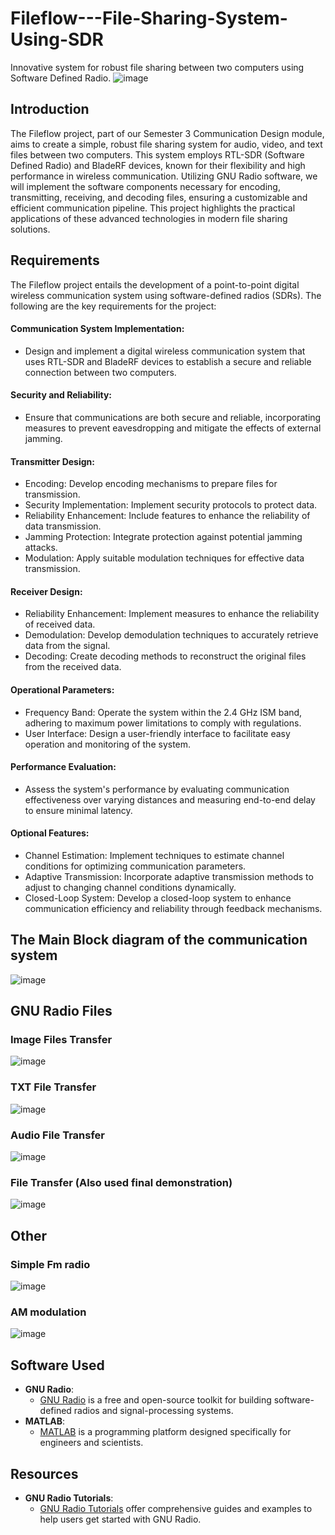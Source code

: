# Fileflow---File-Sharing-System-Using-SDR
Innovative system for robust file sharing between two computers using Software Defined Radio. 
![image](https://github.com/user-attachments/assets/122f4d4a-8c95-41ed-bff6-ff2315bbb47a)
## Introduction

The Fileflow project, part of our Semester 3 Communication Design module, aims to create a simple, robust file sharing system for audio, video, and text files between two computers. This system employs RTL-SDR (Software Defined Radio) and BladeRF devices, known for their flexibility and high performance in wireless communication. Utilizing GNU Radio software, we will implement the software components necessary for encoding, transmitting, receiving, and decoding files, ensuring a customizable and efficient communication pipeline. This project highlights the practical applications of these advanced technologies in modern file sharing solutions.

## Requirements

The Fileflow project entails the development of a point-to-point digital wireless communication system using software-defined radios (SDRs). The following are the key requirements for the project:

#### Communication System Implementation:
* Design and implement a digital wireless communication system that uses RTL-SDR and BladeRF devices to establish a secure and reliable connection between two computers.
#### Security and Reliability:
* Ensure that communications are both secure and reliable, incorporating measures to prevent eavesdropping and mitigate the effects of external jamming.
#### Transmitter Design:
* Encoding: Develop encoding mechanisms to prepare files for transmission.
* Security Implementation: Implement security protocols to protect data.
* Reliability Enhancement: Include features to enhance the reliability of data transmission.
* Jamming Protection: Integrate protection against potential jamming attacks.
* Modulation: Apply suitable modulation techniques for effective data transmission.
#### Receiver Design:
* Reliability Enhancement: Implement measures to enhance the reliability of received data.
* Demodulation: Develop demodulation techniques to accurately retrieve data from the signal.
* Decoding: Create decoding methods to reconstruct the original files from the received data.
#### Operational Parameters:
* Frequency Band: Operate the system within the 2.4 GHz ISM band, adhering to maximum power limitations to comply with regulations.
* User Interface: Design a user-friendly interface to facilitate easy operation and monitoring of the system.
#### Performance Evaluation:
* Assess the system's performance by evaluating communication effectiveness over varying distances and measuring end-to-end delay to ensure minimal latency.
#### Optional Features:
* Channel Estimation: Implement techniques to estimate channel conditions for optimizing communication parameters.
* Adaptive Transmission: Incorporate adaptive transmission methods to adjust to changing channel conditions dynamically.
* Closed-Loop System: Develop a closed-loop system to enhance communication efficiency and reliability through feedback mechanisms.

## The Main Block diagram of the communication system
![image](https://github.com/user-attachments/assets/9d823499-d250-4e8f-a46f-99fa5cbe86a0)

## GNU Radio Files
### Image Files Transfer
![image](https://github.com/user-attachments/assets/baf96a9e-23ba-436a-83c6-b6a841993529)
### TXT File Transfer
![image](https://github.com/user-attachments/assets/61bce768-0fac-48df-be1a-da2ed4085039)
### Audio File Transfer
![image](https://github.com/user-attachments/assets/10419b02-623f-4f2e-8571-105714975b0d)
### File Transfer (Also used final demonstration)
![image](https://github.com/user-attachments/assets/d079f4ce-0065-47b7-8994-6bc2c470eac2)
## Other
### Simple Fm radio
![image](https://github.com/user-attachments/assets/a63ba0ef-67f4-4d89-9e0a-b2b5252d3d6a)
### AM modulation
![image](https://github.com/user-attachments/assets/21ad81a9-f5a3-48af-b38d-af146af5d44d)

## Software Used

- **GNU Radio**: 
  - [GNU Radio](https://www.gnuradio.org/) is a free and open-source toolkit for building software-defined radios and signal-processing systems.
- **MATLAB**: 
  - [MATLAB](https://www.mathworks.com/products/matlab.html) is a programming platform designed specifically for engineers and scientists.

## Resources

- **GNU Radio Tutorials**: 
  - [GNU Radio Tutorials](https://wiki.gnuradio.org/index.php/Tutorials) offer comprehensive guides and examples to help users get started with GNU Radio.
